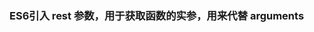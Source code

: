 ### ES6引入 rest 参数，用于获取函数的实参，用来代替 arguments

<!--stackedit_data:
eyJoaXN0b3J5IjpbLTMxNTUyODc3NiwtMjA4ODc0NjYxMl19
-->